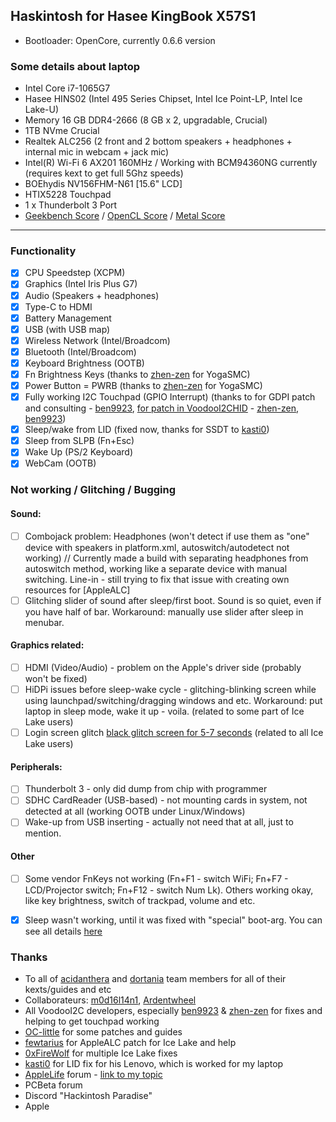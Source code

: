 ## Haskintosh for Hasee KingBook X57S1

 - Bootloader: OpenCore, currently 0.6.6 version
 
### Some details about laptop

 - Intel Core i7-1065G7
 - Hasee HINS02 (Intel 495 Series Chipset, Intel Ice Point-LP, Intel Ice Lake-U)
 - Memory 16 GB DDR4-2666 (8 GB x 2, upgradable, Crucial)
 - 1TB NVme Crucial
 - Realtek ALC256 (2 front and 2 bottom speakers + headphones + internal mic in webcam + jack mic) 
 - Intel(R) Wi-Fi 6 AX201 160MHz / Working with BCM94360NG currently (requires kext to get full 5Ghz speeds)
 - BOEhydis NV156FHM-N61 [15.6" LCD]
 - HTIX5228 Touchpad
 - 1 x Thunderbolt 3 Port
 - [Geekbench Score] / [OpenCL Score] / [Metal Score]

---

### Functionality

 - [x] CPU Speedstep (XCPM)
 - [x] Graphics (Intel Iris Plus G7)
 - [x] Audio (Speakers + headphones)
 - [x] Type-C to HDMI
 - [x] Battery Management
 - [x] USB (with USB map)
 - [x] Wireless Network (Intel/Broadcom)
 - [x] Bluetooth (Intel/Broadcom)
 - [x] Keyboard Brightness (OOTB)
 - [x] Fn Brightness Keys (thanks to [zhen-zen] for YogaSMC)
 - [x] Power Button = PWRB (thanks to [zhen-zen] for YogaSMC)
 - [x] Fully working I2C Touchpad (GPIO Interrupt) (thanks to for GDPI patch and consulting - [ben9923], [for patch in VoodooI2CHID] - [zhen-zen], [ben9923])
 - [x] Sleep/wake from LID (fixed now, thanks for SSDT to [kasti0])
 - [x] Sleep from SLPB (Fn+Esc)
 - [x] Wake Up (PS/2 Keyboard)
 - [x] WebCam (OOTB)

### Not working / Glitching / Bugging

#### Sound: 

- [ ] Combojack problem: 
Headphones (won't detect if use them as "one" device with speakers in platform.xml, autoswitch/autodetect not working) // Currently made a build with separating headphones from autoswitch method, working like a separate device with manual switching.
Line-in - still trying to fix that issue with creating own resources for [AppleALC]
- [ ] Glitching slider of sound after sleep/first boot. Sound is so quiet, even if you have half of bar. Workaround: manually use slider after sleep in menubar. 

#### Graphics related: 

- [ ] HDMI (Video/Audio) - problem on the Apple's driver side (probably won't be fixed)
- [ ] HiDPi issues before sleep-wake cycle - glitching-blinking screen while using launchpad/switching/dragging windows and etc. Workaround: put laptop in sleep mode, wake it up - voila. (related to some part of Ice Lake users)
- [ ] Login screen glitch [black glitch screen for 5-7 seconds] (related to all Ice Lake users)

#### Peripherals: 

- [ ] Thunderbolt 3 - only did dump from chip with programmer
- [ ] SDHC CardReader (USB-based) - not mounting cards in system, not detected at all (working OOTB under Linux/Windows)
- [ ] Wake-up from USB inserting - actually not need that at all, just to mention.

#### Other

- [ ] Some vendor FnKeys not working (Fn+F1 - switch WiFi; Fn+F7 - LCD/Projector switch; Fn+F12 - switch Num Lk). Others working okay, like key brightness, switch of trackpad, volume and etc.
- [x] Sleep wasn't working, until it was fixed with "special" boot-arg. You can see all details [here]


### Thanks

* To all of [acidanthera] and [dortania] team members for all of their kexts/guides and etc 
* Collaborateurs: [m0d16l14n1], [Ardentwheel]
* All VoodooI2C developers, especially [ben9923] & [zhen-zen] for fixes and helping to get touchpad working
* [OC-little] for some patches and guides
* [fewtarius] for AppleALC patch for Ice Lake and help
* [0xFireWolf] for multiple Ice Lake fixes
* [kasti0] for LID fix for his Lenovo, which is worked for my laptop
* [AppleLife] forum - [link to my topic]
* PCBeta forum
* Discord "Hackintosh Paradise" 
* Apple

[Geekbench Score]:<https://browser.geekbench.com/v5/cpu/3534153>
[OpenCL Score]:<https://browser.geekbench.com/v5/compute/1430453>
[Metal Score]:<https://browser.geekbench.com/v5/compute/1430464>

[Modify BIOS For Advanced Setting]: <https://github.com/Ardentwheel/OpenCore-Hasee-X57S1/tree/master/Tools/BIOS>
[black glitch screen for 5-7 seconds]: <https://github.com/acidanthera/bugtracker/issues/1329>
[for patch in VoodooI2CHID]: <https://github.com/VoodooI2C/VoodooI2CHID/pull/45>
[here]: <https://github.com/acidanthera/bugtracker/issues/1207>
[link to my topic]: <https://applelife.ru/threads/hasee-kingbook-x57s1.2945175/>

[AppleLife]: <https://applelife.ru>
[ben9923]: <https://github.com/ben9923>
[m0d16l14n1]: <https://github.com/m0d16l14n1>
[Ardentwheel]: <https://github.com/Ardentwheel>
[zhen-zen]: <https://github.com/zhen-zen>
[OC-little]: <https://github.com/daliansky/OC-little>
[fewtarius]: <https://github.com/fewtarius>
[acidanthera]: <https://github.com/acidanthera>
[dortania]: <https://github.com/dortania>
[0xFireWolf]: <https://github.com/0xFireWolf>
[kasti0]: <https://github.com/kasti0>
